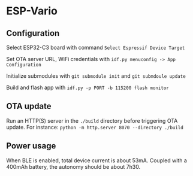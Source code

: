 # ESP-Vario


## Configuration

Select ESP32-C3 board with command `Select Espressif Device Target`

Set OTA server URL, WiFi credentials with `idf.py menuconfig -> App Configuration`

Initialize submodules with `git submodule init` and `git submdoule update`

Build and flash app with `idf.py -p PORT -b 115200 flash monitor`

## OTA update

Run an HTTP(S) server in the `./build` directory before triggering OTA update.
For instance: `python -m http.server 8070 --directory ./build`

## Power usage

When BLE is enabled, total device current is about 53mA. Coupled with a 400mAh battery, the autonomy should be about 7h30.